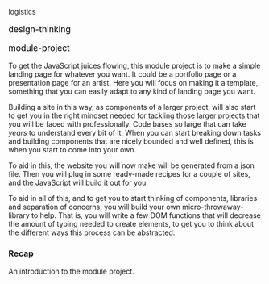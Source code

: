 <span class="badge badge-pill badge-primary" style="font-size:1.2em; background-color:#fbb03b; color:black"><p>logistics</p>
</span><span class="badge badge-pill badge-primary" style="font-size:1.2em; background-color:#fbb03b; color:black"><p>design-thinking</p>
</span><span class="badge badge-pill badge-primary" style="font-size:1.2em; background-color:#fbb03b; color:black"><p>module-project</p>
</span>
To get the JavaScript juices flowing,
this module project is to make a simple landing page for whatever you want.
It could be a portfolio page or a presentation page for an artist.
Here you will focus on making it a template,
something that you can easily adapt to any kind of landing page you want.

Building a site in this way, as components of a larger project,
will also start to get you in the right mindset needed
for tackling those larger projects that you will be faced with professionally.
Code bases so large that can take _years_ to understand every bit of it.
When you can start breaking down tasks
and building components that are nicely bounded and well defined,
this is when you start to come into your own.

To aid in this,
the website you will now make will be generated from a json file.
Then you will plug in some ready-made recipes for a couple of sites,
and the JavaScript will build it out for you.

To aid in all of this, and to get you to start thinking of components,
libraries and separation of concerns,
you will build your own micro-throwaway-library to help.
That is, you will write a few DOM functions
that will decrease the amount of typing needed to create elements,
to get you to think about the different ways this process can be abstracted.

### Recap

An introduction to the module project.
